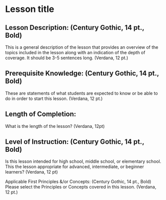 # Lesson title

## Lesson Description: (Century Gothic, 14 pt., Bold)

This is a general description of the lesson that provides an overview of the topics included in the lesson along with an indication of the depth of coverage.  It should be 3-5 sentences long. (Verdana, 12 pt.)

## Prerequisite Knowledge: (Century Gothic, 14 pt., Bold)

These are statements of what students are expected to know or be able to do in order to start this lesson. (Verdana, 12 pt.)

## Length of Completion: 

What is the length of the lesson? (Verdana, 12pt)

## Level of Instruction: (Century Gothic, 14 pt., Bold)

Is this lesson intended for high school, middle school, or elementary school. This the  lesson appropriate for advanced, intermediate, or beginner learners? (Verdana, 12 pt)

Applicable First Principles &/or Concepts: (Century Gothic, 14 pt., Bold) Please select the Principles or Concepts covered in this lesson. (Verdana, 12 pt.)
